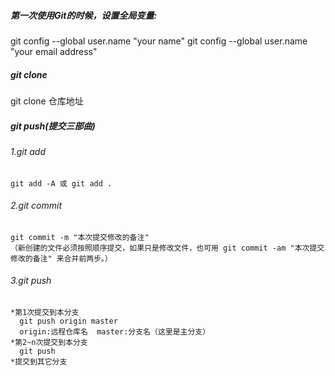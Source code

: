 ##### 第一次使用Git的时候，设置全局变量:
  git config --global user.name "your name"
  git config --global user.name "your email address"
##### git clone
  git clone 仓库地址
##### git push(提交三部曲)
  ###### 1.git add
    git add -A 或 git add .
  ###### 2.git commit
    git commit -m "本次提交修改的备注"
    （新创建的文件必须按照顺序提交，如果只是修改文件，也可用 git commit -am "本次提交修改的备注" 来合并前两步。）
  ###### 3.git push
    *第1次提交到本分支
      git push origin master
      origin:远程仓库名  master:分支名（这里是主分支）
    *第2~n次提交到本分支
      git push
    *提交到其它分支

